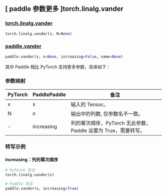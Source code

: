 ## [ paddle 参数更多 ]torch.linalg.vander

### [torch.linalg.vander](https://pytorch.org/docs/stable/generated/torch.linalg.vander.html#torch.linalg.vander)

```python
torch.linalg.vander(x, N=None)
```

### [paddle.vander](https://www.paddlepaddle.org.cn/documentation/docs/zh/develop/api/paddle/vander_cn.html)

```python
paddle.vander(x, n=None, increasing=False, name=None)
```

其中 Paddle 相比 PyTorch 支持更多参数，具体如下：

### 参数映射

| PyTorch | PaddlePaddle | 备注                                                               |
| ------- | ------------ | ------------------------------------------------------------------ |
| x       | x            | 输入的 Tensor。                                                    |
| N       | n            | 输出中的列数, 仅参数名不一致。                                     |
| -       | increasing   | 列的幂次顺序，PyTorch 无此参数，Paddle 设置为 True，需要转写。 |

### 转写示例

#### increasing：列的幂次顺序

```python
# PyTorch 写法
torch.linalg.vander(x)

# Paddle 写法
paddle.vander(x, increasing=True)
```
